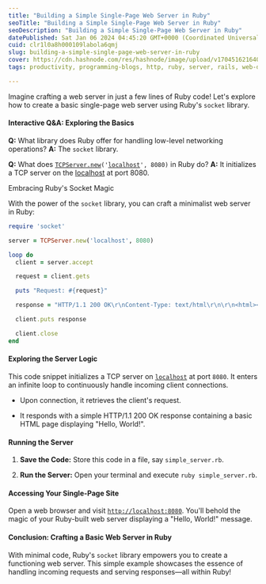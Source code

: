 ```yaml
---
title: "Building a Simple Single-Page Web Server in Ruby"
seoTitle: "Building a Simple Single-Page Web Server in Ruby"
seoDescription: "Building a Simple Single-Page Web Server in Ruby"
datePublished: Sat Jan 06 2024 04:45:20 GMT+0000 (Coordinated Universal Time)
cuid: clr1l0a8h000109labola6qmj
slug: building-a-simple-single-page-web-server-in-ruby
cover: https://cdn.hashnode.com/res/hashnode/image/upload/v1704516216403/795530b3-c0b2-4316-8f2e-9e3253dbceba.png
tags: productivity, programming-blogs, http, ruby, server, rails, web-development, ruby-on-rails, developer, tips, coding, programming-tips

---
```


Imagine crafting a web server in just a few lines of Ruby code! Let's explore how to create a basic single-page web server using Ruby's `socket` library.

#### Interactive Q&A: Exploring the Basics

**Q:** What library does Ruby offer for handling low-level networking operations? **A:** The `socket` library.

**Q:** What does [`TCPServer.new`](http://TCPServer.new)`('`[`localhost`](http://localhost)`', 8080)` in Ruby do? **A:** It initializes a TCP server on the [localhost](http://localhost) at port 8080.

Embracing Ruby's Socket Magic

With the power of the `socket` library, you can craft a minimalist web server in Ruby:

```ruby
require 'socket'

server = TCPServer.new('localhost', 8080)

loop do
  client = server.accept

  request = client.gets

  puts "Request: #{request}"

  response = "HTTP/1.1 200 OK\r\nContent-Type: text/html\r\n\r\n<html><body><h1>Hello, World!</h1></body></html>"

  client.puts response

  client.close
end
```

#### Exploring the Server Logic

This code snippet initializes a TCP server on [`localhost`](http://localhost) at port `8080`. It enters an infinite loop to continuously handle incoming client connections.

* Upon connection, it retrieves the client's request.
    
* It responds with a simple HTTP/1.1 200 OK response containing a basic HTML page displaying "Hello, World!".
    

#### Running the Server

1. **Save the Code:** Store this code in a file, say `simple_server.rb`.
    
2. **Run the Server:** Open your terminal and execute `ruby simple_server.rb`.
    

#### Accessing Your Single-Page Site

Open a web browser and visit [`http://localhost:8080`](http://localhost:8080). You'll behold the magic of your Ruby-built web server displaying a "Hello, World!" message.

#### Conclusion: Crafting a Basic Web Server in Ruby

With minimal code, Ruby's `socket` library empowers you to create a functioning web server. This simple example showcases the essence of handling incoming requests and serving responses—all within Ruby!
